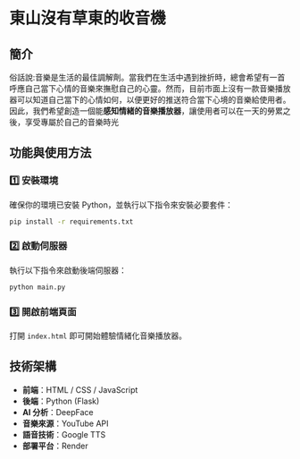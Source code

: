 # 東山沒有草東的收音機

## 簡介
俗話說:音樂是生活的最佳調解劑。當我們在生活中遇到挫折時，總會希望有一首呼應自己當下心情的音樂來撫慰自己的心靈。然而，目前市面上沒有一款音樂播放器可以知道自己當下的心情如何，以便更好的推送符合當下心境的音樂給使用者。因此，我們希望創造一個能**感知情緒的音樂播放器**，讓使用者可以在一天的勞累之後，享受專屬於自己的音樂時光
## 功能與使用方法

### 1️⃣ 安裝環境
確保你的環境已安裝 Python，並執行以下指令來安裝必要套件：

```sh
pip install -r requirements.txt
```

### 2️⃣ 啟動伺服器
執行以下指令來啟動後端伺服器：

```sh
python main.py
```

### 3️⃣ 開啟前端頁面
打開 `index.html` 即可開始體驗情緒化音樂播放器。

## 技術架構
- **前端**：HTML / CSS / JavaScript
- **後端**：Python (Flask)
- **AI 分析**：DeepFace
- **音樂來源**：YouTube API
- **語音技術**：Google TTS
- **部署平台**：Render

